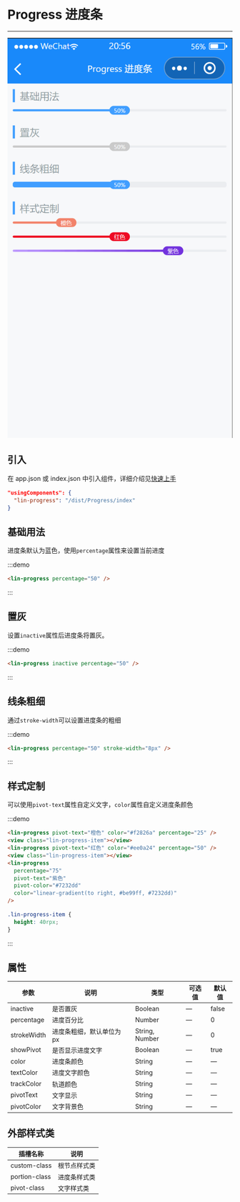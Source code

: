 # Progress 进度条

---

 <div class="demo-outer-container">
     <div class="demo-inner-container">
        <div class="demo-content">
            <img class="demo-image" src='../../componentImage/progress.png' />
        </div>
     </div>
 </div>

## 引入

在 app.json 或 index.json 中引入组件，详细介绍见[快速上手](/#/start)

```json
"usingComponents": {
  "lin-progress": "/dist/Progress/index"
}
```

## 基础用法

进度条默认为蓝色，使用`percentage`属性来设置当前进度

:::demo

```html
<lin-progress percentage="50" />
```

:::

## 置灰

设置`inactive`属性后进度条将置灰。

:::demo

```html
<lin-progress inactive percentage="50" />
```

:::

## 线条粗细

通过`stroke-width`可以设置进度条的粗细

:::demo

```html
<lin-progress percentage="50" stroke-width="8px" />
```

:::

## 样式定制

可以使用`pivot-text`属性自定义文字，`color`属性自定义进度条颜色

:::demo

```html
<lin-progress pivot-text="橙色" color="#f2826a" percentage="25" />
<view class="lin-progress-item"></view>
<lin-progress pivot-text="红色" color="#ee0a24" percentage="50" />
<view class="lin-progress-item"></view>
<lin-progress
  percentage="75"
  pivot-text="紫色"
  pivot-color="#7232dd"
  color="linear-gradient(to right, #be99ff, #7232dd)"
/>
```

```css
.lin-progress-item {
  height: 40rpx;
}
```

:::

## 属性

| 参数        | 说明                      | 类型           | 可选值 | 默认值 |
| ----------- | ------------------------- | -------------- | ------ | ------ |
| inactive    | 是否置灰                  | Boolean        | —      | false  |
| percentage  | 进度百分比                | Number         | —      | 0      |
| strokeWidth | 进度条粗细，默认单位为 px | String, Number | —      | 0      |
| showPivot   | 是否显示进度文字          | Boolean        | —      | true   |
| color       | 进度条颜色                | String         | —      | —      |
| textColor   | 进度文字颜色              | String         | —      | —      |
| trackColor  | 轨道颜色                  | String         | —      | —      |
| pivotText   | 文字显示                  | String         | —      | —      |
| pivotColor  | 文字背景色                | String         | —      | —      |

## 外部样式类

| 插槽名称      | 说明         |
| ------------- | ------------ |
| custom-class  | 根节点样式类 |
| portion-class | 进度条样式类 |
| pivot-class   | 文字样式类   |
